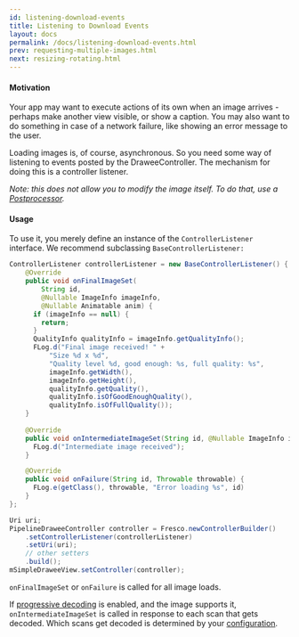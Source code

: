 ```yaml
---
id: listening-download-events
title: Listening to Download Events
layout: docs
permalink: /docs/listening-download-events.html
prev: requesting-multiple-images.html
next: resizing-rotating.html
---
```


#### Motivation

Your app may want to execute actions of its own when an image arrives - perhaps make another view visible, or show a caption. You may also want to do something in case of a network failure, like showing an error message to the user. 

Loading images is, of course, asynchronous. So you need some way of listening to events posted by the DraweeController. The mechanism for doing this is a controller listener.

*Note: this does not allow you to modify the image itself. To do that, use a [Postprocessor](modifying-image.html).*

#### Usage

To use it, you merely define an instance of the `ControllerListener` interface. We recommend subclassing `BaseControllerListener:`

```java
ControllerListener controllerListener = new BaseControllerListener() {
    @Override
    public void onFinalImageSet(
        String id,
        @Nullable ImageInfo imageInfo,
        @Nullable Animatable anim) {
      if (imageInfo == null) {
        return;
      }
      QualityInfo qualityInfo = imageInfo.getQualityInfo();
      FLog.d("Final image received! " + 
          "Size %d x %d",
          "Quality level %d, good enough: %s, full quality: %s",
          imageInfo.getWidth(),
          imageInfo.getHeight(),
          qualityInfo.getQuality(),
          qualityInfo.isOfGoodEnoughQuality(),
          qualityInfo.isOfFullQuality());
    }
     
    @Override 
    public void onIntermediateImageSet(String id, @Nullable ImageInfo imageInfo) {
      FLog.d("Intermediate image received");
    }

    @Override
    public void onFailure(String id, Throwable throwable) {
      FLog.e(getClass(), throwable, "Error loading %s", id)
    }
};

Uri uri;
PipelineDraweeController controller = Fresco.newControllerBuilder()
    .setControllerListener(controllerListener)
    .setUri(uri);
    // other setters
    .build();
mSimpleDraweeView.setController(controller);
```

`onFinalImageSet` or `onFailure` is called for all image loads. 

If [progressive decoding](progressive-jpegs.html) is enabled, and the image supports it, `onIntermediateImageSet` is called in response to each scan that gets decoded. Which scans get decoded is determined by your [configuration](progressive-jpegs.html).
